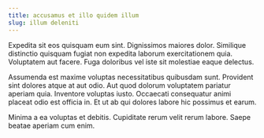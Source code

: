```yaml
---
title: accusamus et illo quidem illum
slug: illum deleniti
---
```


Expedita sit eos quisquam eum sint. Dignissimos maiores dolor. Similique distinctio quisquam fugiat non expedita laborum exercitationem quia. Voluptatem aut facere. Fuga doloribus vel iste sit molestiae eaque delectus.

Assumenda est maxime voluptas necessitatibus quibusdam sunt. Provident sint dolores atque at aut odio. Aut quod dolorum voluptatem pariatur aperiam quia. Inventore voluptas iusto. Occaecati consequatur animi placeat odio est officia in. Et ut ab qui dolores labore hic possimus et earum.

Minima a ea voluptas et debitis. Cupiditate rerum velit rerum labore. Saepe beatae aperiam cum enim.
